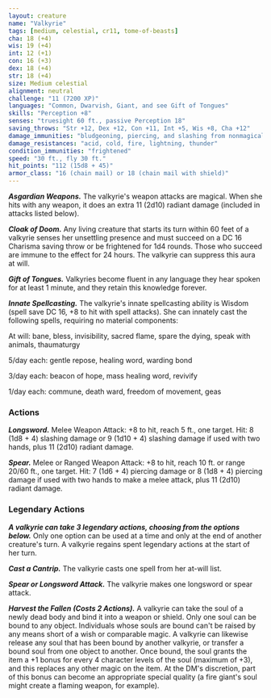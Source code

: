```yaml
---
layout: creature
name: "Valkyrie"
tags: [medium, celestial, cr11, tome-of-beasts]
cha: 18 (+4)
wis: 19 (+4)
int: 12 (+1)
con: 16 (+3)
dex: 18 (+4)
str: 18 (+4)
size: Medium celestial
alignment: neutral
challenge: "11 (7200 XP)"
languages: "Common, Dwarvish, Giant, and see Gift of Tongues"
skills: "Perception +8"
senses: "truesight 60 ft., passive Perception 18"
saving_throws: "Str +12, Dex +12, Con +11, Int +5, Wis +8, Cha +12"
damage_immunities: "bludgeoning, piercing, and slashing from nonmagical weapons"
damage_resistances: "acid, cold, fire, lightning, thunder"
condition_immunities: "frightened"
speed: "30 ft., fly 30 ft."
hit_points: "112 (15d8 + 45)"
armor_class: "16 (chain mail) or 18 (chain mail with shield)"
---
```


***Asgardian Weapons.*** The valkyrie's weapon attacks are magical. When she hits with any weapon, it does an extra 11 (2d10) radiant damage (included in attacks listed below).

***Cloak of Doom.*** Any living creature that starts its turn within 60 feet of a valkyrie senses her unsettling presence and must succeed on a DC 16 Charisma saving throw or be frightened for 1d4 rounds. Those who succeed are immune to the effect for 24 hours. The valkyrie can suppress this aura at will.

***Gift of Tongues.*** Valkyries become fluent in any language they hear spoken for at least 1 minute, and they retain this knowledge forever.

***Innate Spellcasting.*** The valkyrie's innate spellcasting ability is Wisdom (spell save DC 16, +8 to hit with spell attacks). She can innately cast the following spells, requiring no material components:

At will: bane, bless, invisibility, sacred flame, spare the dying, speak with animals, thaumaturgy

5/day each: gentle repose, healing word, warding bond

3/day each: beacon of hope, mass healing word, revivify

1/day each: commune, death ward, freedom of movement, geas

### Actions

***Longsword.*** Melee Weapon Attack: +8 to hit, reach 5 ft., one target. Hit: 8 (1d8 + 4) slashing damage or 9 (1d10 + 4) slashing damage if used with two hands, plus 11 (2d10) radiant damage.

***Spear.*** Melee or Ranged Weapon Attack: +8 to hit, reach 10 ft. or range 20/60 ft., one target. Hit: 7 (1d6 + 4) piercing damage or 8 (1d8 + 4) piercing damage if used with two hands to make a melee attack, plus 11 (2d10) radiant damage.

### Legendary Actions

***A valkyrie can take 3 legendary actions, choosing from the options below.*** Only one option can be used at a time and only at the end of another creature's turn. A valkyrie regains spent legendary actions at the start of her turn.

***Cast a Cantrip.*** The valkyrie casts one spell from her at-will list.

***Spear or Longsword Attack.*** The valkyrie makes one longsword or spear attack.

***Harvest the Fallen (Costs 2 Actions).*** A valkyrie can take the soul of a newly dead body and bind it into a weapon or shield. Only one soul can be bound to any object. Individuals whose souls are bound can't be raised by any means short of a wish or comparable magic. A valkyrie can likewise release any soul that has been bound by another valkyrie, or transfer a bound soul from one object to another. Once bound, the soul grants the item a +1 bonus for every 4 character levels of the soul (maximum of +3), and this replaces any other magic on the item. At the DM's discretion, part of this bonus can become an appropriate special quality (a fire giant's soul might create a flaming weapon, for example).

